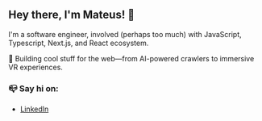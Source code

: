 ## Hey there, I'm Mateus! 👋

I'm a software engineer, involved (perhaps too much) with JavaScript, Typescript, Next.js, and React ecosystem.

🚀 Building cool stuff for the web—from AI-powered crawlers to immersive VR experiences. 

### 📪 Say hi on:
- [LinkedIn](https://www.linkedin.com/in/mateus-fontoura-701433213/)





